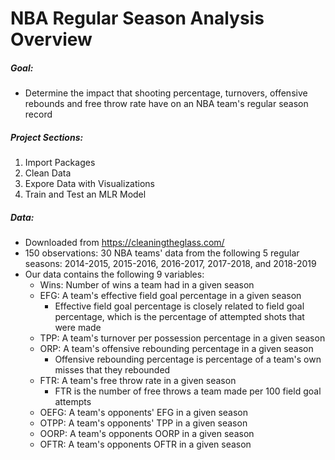 # NBA Regular Season Analysis Overview
##### Goal:
- Determine the impact that shooting percentage, turnovers, offensive rebounds and free throw rate have on an NBA team's regular season record

##### Project Sections: 
1. Import Packages
2. Clean Data
3. Expore Data with Visualizations
4. Train and Test an MLR Model

##### Data:
- Downloaded from https://cleaningtheglass.com/
- 150 observations: 30 NBA teams' data from the following 5 regular seasons: 2014-2015, 2015-2016, 2016-2017, 2017-2018, and 2018-2019 
- Our data contains the following 9 variables:
    - Wins: Number of wins a team had in a given season
    - EFG: A team's effective field goal percentage in a given season
         - Effective field goal percentage is closely related to field goal percentage, which is the percentage of attempted shots that were made
    - TPP: A team's turnover per possession percentage in a given season
    - ORP: A team's offensive rebounding percentage in a given season
         - Offensive rebounding percentage is percentage of a team's own misses that they rebounded
    - FTR: A team's free throw rate in a given season
         - FTR is the number of free throws a team made per 100 field goal attempts
    - OEFG: A team's opponents' EFG in a given season
    - OTPP: A team's opponents' TPP in a given season
    - OORP: A team's opponents OORP in a given season
    - OFTR: A team's opponents OFTR in a given season
